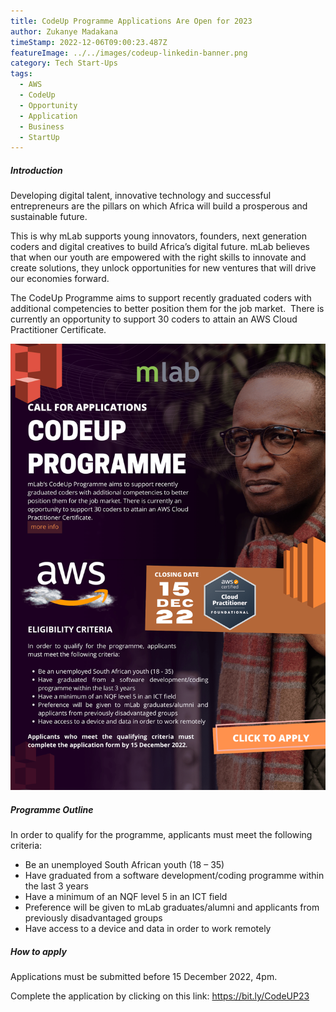 ```yaml
---
title: CodeUp Programme Applications Are Open for 2023
author: Zukanye Madakana
timeStamp: 2022-12-06T09:00:23.487Z
featureImage: ../../images/codeup-linkedin-banner.png
category: Tech Start-Ups
tags:
  - AWS
  - CodeUp
  - Opportunity
  - Application
  - Business
  - StartUp
---
```

##### Introduction

Developing digital talent, innovative technology and successful entrepreneurs are the pillars on which Africa will build a prosperous and sustainable future.

This is why mLab supports young innovators, founders, next generation coders and digital creatives to build Africa’s digital future. mLab believes that when our youth are empowered with the right skills to innovate and create solutions, they unlock opportunities for new ventures that will drive our economies forward.

The CodeUp Programme aims to support recently graduated coders with additional competencies to better position them for the job market.  There is currently an opportunity to support 30 coders to attain an AWS Cloud Practitioner Certificate.

![CodeUp](../../images/codeup-call-socials-2-min.png)

##### Programme Outline

In order to qualify for the programme, applicants must meet the following criteria: 

* Be an unemployed South African youth (18 – 35)
* Have graduated from a software development/coding programme within the last 3 years
* Have a minimum of an NQF level 5 in an ICT field
* Preference will be given to mLab graduates/alumni and applicants from previously disadvantaged groups
* Have access to a device and data in order to work remotely

##### How to apply

Applications must be submitted before 15 December 2022, 4pm.

C﻿omplete the application by clicking on this link: <https://bit.ly/CodeUP23>